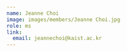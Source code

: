 ```yaml
---
name: Jeanne Choi
image: images/members/Jeanne Choi.jpg
role: ms
link:
  email: jeannechoi@kaist.ac.kr
---
```

